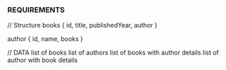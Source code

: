 ### REQUIREMENTS

// Structure
books {
    id,
    title,
    publishedYear,
    author
}

author {
    id,
    name,
    books
}

// DATA
list of books
list of authors
list of books with author details
list of author with book details
